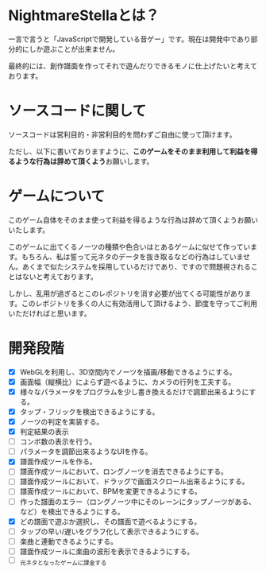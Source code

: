 # NightmareStellaとは？
一言で言うと「JavaScriptで開発している音ゲー」です。現在は開発中であり部分的にしか遊ぶことが出来ません。

最終的には、創作譜面を作ってそれで遊んだりできるモノに仕上げたいと考えております。

# ソースコードに関して
ソースコードは営利目的・非営利目的を問わずご自由に使って頂けます。

ただし、以下に書いておりますように、**このゲームをそのまま利用して利益を得るような行為は辞めて頂くよう**お願いします。

# ゲームについて
このゲーム自体をそのまま使って利益を得るような行為は辞めて頂くようお願いいたします。

このゲームに出てくるノーツの種類や色合いはとあるゲームに似せて作っています。もちろん、私は誓って元ネタのデータを抜き取るなどの行為はしていません。あくまで似たシステムを採用しているだけであり、ですので問題視されることはないと考えております。

しかし、乱用が過ぎるとこのレポジトリを消す必要が出てくる可能性があります。このレポジトリを多くの人に有効活用して頂けるよう、節度を守ってご利用いただければと思います。

# 開発段階
- [x] WebGLを利用し、3D空間内でノーツを描画/移動できるようにする。
- [x] 画面幅（縦横比）によらず遊べるように、カメラの行列を工夫する。
- [x] 様々なパラメータをプログラムを少し書き換えるだけで調節出来るようにする。
- [x] タップ・フリックを検出できるようにする。
- [x] ノーツの判定を実装する。
- [x] 判定結果の表示
- [ ] コンボ数の表示を行う。
- [ ] パラメータを調節出来るようなUIを作る。
- [x] 譜面作成ツールを作る。
- [ ] 譜面作成ツールにおいて、ロングノーツを消去できるようにする。
- [ ] 譜面作成ツールにおいて、ドラッグで画面スクロール出来るようにする。
- [ ] 譜面作成ツールにおいて、BPMを変更できるようにする。
- [ ] 作った譜面のエラー（ロングノーツ中にそのレーンにタップノーツがある、など）を検出できるようにする。
- [x] どの譜面で遊ぶか選択し、その譜面で遊べるようにする。
- [ ] タップの早い/遅いをグラフ化して表示できるようにする。
- [ ] 楽曲と連動できるようにする。
- [ ] 譜面作成ツールに楽曲の波形を表示できるようにする。
- [ ] <sub>元ネタとなったゲームに課金する</sub>
